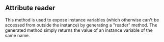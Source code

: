 ## Attribute reader

This method is used to expose instance variables (which otherwise can't be accessed from outside the instance) by generating a "reader" method. The generated method simply returns the value of an instance variable of the same name.